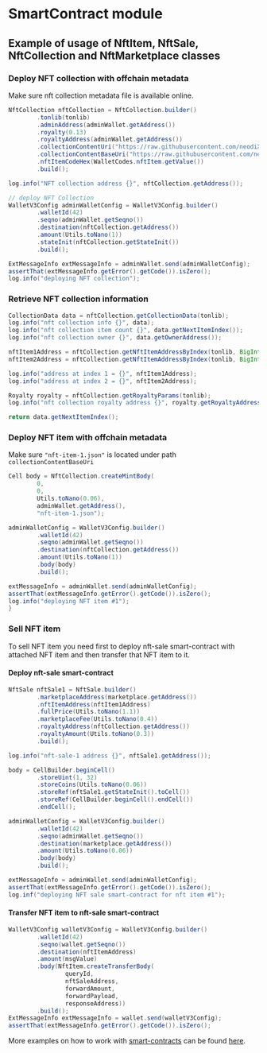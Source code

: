 # SmartContract module

## Example of usage of NftItem, NftSale, NftCollection and NftMarketplace classes

### Deploy NFT collection with offchain metadata

Make sure nft collection metadata file is available online.

```java
NftCollection nftCollection = NftCollection.builder()
        .tonlib(tonlib)
        .adminAddress(adminWallet.getAddress())
        .royalty(0.13)
        .royaltyAddress(adminWallet.getAddress())
        .collectionContentUri("https://raw.githubusercontent.com/neodiX42/ton4j/main/1-media/nft-collection.json")
        .collectionContentBaseUri("https://raw.githubusercontent.com/neodiX42/ton4j/main/1-media/")
        .nftItemCodeHex(WalletCodes.nftItem.getValue())
        .build();

log.info("NFT collection address {}", nftCollection.getAddress());

// deploy NFT Collection
WalletV3Config adminWalletConfig = WalletV3Config.builder()
        .walletId(42)
        .seqno(adminWallet.getSeqno())
        .destination(nftCollection.getAddress())
        .amount(Utils.toNano(1))
        .stateInit(nftCollection.getStateInit())
        .build();

ExtMessageInfo extMessageInfo = adminWallet.send(adminWalletConfig);
assertThat(extMessageInfo.getError().getCode()).isZero();
log.info("deploying NFT collection");
```

### Retrieve NFT collection information

```java
CollectionData data = nftCollection.getCollectionData(tonlib);
log.info("nft collection info {}", data);
log.info("nft collection item count {}", data.getNextItemIndex());
log.info("nft collection owner {}", data.getOwnerAddress());

nftItem1Address = nftCollection.getNftItemAddressByIndex(tonlib, BigInteger.ZERO);
nftItem2Address = nftCollection.getNftItemAddressByIndex(tonlib, BigInteger.ONE);

log.info("address at index 1 = {}", nftItem1Address);
log.info("address at index 2 = {}", nftItem2Address);

Royalty royalty = nftCollection.getRoyaltyParams(tonlib);
log.info("nft collection royalty address {}", royalty.getRoyaltyAddress());

return data.getNextItemIndex();
```

### Deploy NFT item with offchain metadata

Make sure `"nft-item-1.json"` is located under path `collectionContentBaseUri`

```java
Cell body = NftCollection.createMintBody(
        0,
        0,
        Utils.toNano(0.06),
        adminWallet.getAddress(),
        "nft-item-1.json");

adminWalletConfig = WalletV3Config.builder()
        .walletId(42)
        .seqno(adminWallet.getSeqno())
        .destination(nftCollection.getAddress())
        .amount(Utils.toNano(1))
        .body(body)
        .build();

extMessageInfo = adminWallet.send(adminWalletConfig);
assertThat(extMessageInfo.getError().getCode()).isZero();
log.info("deploying NFT item #1");
}
```

### Sell NFT item

To sell NFT item you need first to deploy nft-sale smart-contract with attached NFT item and then
transfer that NFT item to it.

#### Deploy nft-sale smart-contract

```java
NftSale nftSale1 = NftSale.builder()
        .marketplaceAddress(marketplace.getAddress())
        .nftItemAddress(nftItem1Address)
        .fullPrice(Utils.toNano(1.1))
        .marketplaceFee(Utils.toNano(0.4))
        .royaltyAddress(nftCollection.getAddress())
        .royaltyAmount(Utils.toNano(0.3))
        .build();

log.info("nft-sale-1 address {}", nftSale1.getAddress());

body = CellBuilder.beginCell()
        .storeUint(1, 32)
        .storeCoins(Utils.toNano(0.06))
        .storeRef(nftSale1.getStateInit().toCell())
        .storeRef(CellBuilder.beginCell().endCell())
        .endCell();

adminWalletConfig = WalletV3Config.builder()
        .walletId(42)
        .seqno(adminWallet.getSeqno())
        .destination(marketplace.getAddress())
        .amount(Utils.toNano(0.06))
        .body(body)
        .build();

extMessageInfo = adminWallet.send(adminWalletConfig);
assertThat(extMessageInfo.getError().getCode()).isZero();
log.inf("deploying NFT sale smart-contract for nft item #1");
```

#### Transfer NFT item to nft-sale smart-contract

```java
WalletV3Config walletV3Config = WalletV3Config.builder()
        .walletId(42)
        .seqno(wallet.getSeqno())
        .destination(nftItemAddress)
        .amount(msgValue)
        .body(NftItem.createTransferBody(
                queryId,
                nftSaleAddress,
                forwardAmount,
                forwardPayload,
                responseAddress))
        .build();
ExtMessageInfo extMessageInfo = wallet.send(walletV3Config);
assertThat(extMessageInfo.getError().getCode()).isZero();
```

More examples on how to work with [smart-contracts](../smartcontract/src/main/java/org/ton/ton4j/smartcontract) can be
found [here](../smartcontract/src/test/java/org/ton/ton4j/smartcontract).